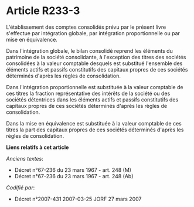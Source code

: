 # Article R233-3

L'établissement des comptes consolidés prévu par le présent livre s'effectue par intégration globale, par intégration
proportionnelle ou par mise en équivalence.

Dans l'intégration globale, le bilan consolidé reprend les éléments du patrimoine de la société consolidante, à l'exception
des titres des sociétés consolidées à la valeur comptable desquels est substitué l'ensemble des éléments actifs et passifs
constitutifs des capitaux propres de ces sociétés déterminés d'après les règles de consolidation.

Dans l'intégration proportionnelle est substituée à la valeur comptable de ces titres la fraction représentative des intérêts
de la société ou des sociétés détentrices dans les éléments actifs et passifs constitutifs des capitaux propres de ces
sociétés déterminés d'après les règles de consolidation.

Dans la mise en équivalence est substituée à la valeur comptable de ces titres la part des capitaux propres de ces sociétés
déterminés d'après les règles de consolidation.

**Liens relatifs à cet article**

_Anciens textes_:

  - Décret n°67-236 du 23 mars 1967 - art. 248 (M)
  - Décret n°67-236 du 23 mars 1967 - art. 248 (Ab)

_Codifié par_:

  - Décret n°2007-431 2007-03-25 JORF 27 mars 2007
